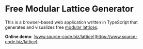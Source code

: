 # Free Modular Lattice Generator

This is a browser-based web application written in TypeScript that generates and visualizes free [modular lattices](https://en.wikipedia.org/wiki/Modular_lattice).

**Online demo**: [www.source-code.biz/lattice](https://www.source-code.biz/lattice)<br>

